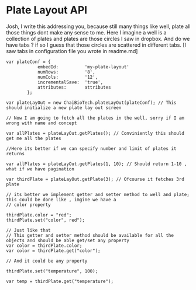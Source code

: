 # Plate Layout API

Josh, I write this addressing you, because still many things like well, plate all those things dont make any sense to me. Here I imagine a well is a collection of plates and plates are those circles I saw in dropbox. And do we have tabs ? if so I guess that those circles are scattered in different tabs. [I saw tabs in configuration file you wrote in readme.md]

```
var plateConf = {
			embedId:          'my-plate-layout'
			numRows:          '8',
			numCols:          '12',
			incrementalSave:  'true',
			attributes:       attributes
		};

var plateLayOut = new ChaiBioTech.plateLayOut(plateConf); // This should initialize a new plate lay out screen

// Now I am going to fetch all the plates in the well, sorry if I am wrong with name and concept

var allPlates = plateLayOut.getPlates(); // Conviniently this should get me all the plates

//Here its better if we can specify number and limit of plates it returns

var allPlates = plateLayOut.getPlates(1, 10); // Should return 1-10 , what if we have pagination

var thirdPlate = plateLayOut.getPlate(3); // Ofcourse it fetches 3rd plate

// its better we implement getter and setter method to well and plate; this could be done like , imgine we have a 
// color property

thirdPlate.color = "red";
thirdPlate.set("color", red");

// Just like that
// This getter and setter method should be available for all the objects and should be able get/set any property
var color = thirdPlate.color;
var color = thirdPlate.get("color");

// And it could be any property

thirdPlate.set("temperature", 100);

var temp = thirdPlate.get("temperature");

